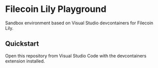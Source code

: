 # Filecoin Lily Playground

Sandbox environment based on Visual Studio devcontainers for Filecoin Lily.

## Quickstart

Open this repository from Visual Studio Code with the devcontainers extension installed.
